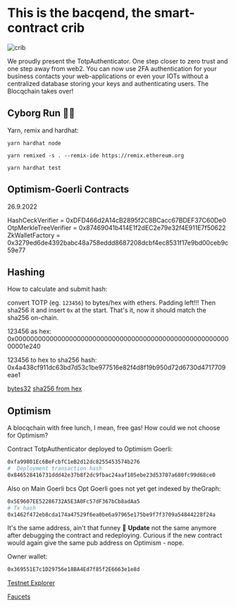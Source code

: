 # This is the bacqend, the smart-contract crib

![crib](https://user-images.githubusercontent.com/25290565/190274993-05c12f02-aa56-4041-af27-67ffda79bcf1.jpg)

We proudly present the TotpAuthenticator.
One step closer to zero trust and one step away from web2.
You can now use 2FA authentication for your business contacts your web-applications or even your IOTs without a centralized database storing your keys and authenticating users. The Blocqchain takes over!

## Cyborg Run 🏃‍♂️

Yarn, remix and hardhat:

```shell
yarn hardhat node

yarn remixed -s . --remix-ide https://remix.ethereum.org

yarn hardhat test
```

## Optimism-Goerli Contracts

26.9.2022

HashCeckVerifier = 0xDFD466d2A14cB2895f2C8BCacc67BDEF37C60De0
OtpMerkleTreeVerifier = 0x87469041b414E1f2dEC2e79e32f4E911E7f50622
ZkWalletFactory = 0x3279ed6de4392babc48a758eddd8687208dcbf4ec8531f17e9bd00ceb9c59e77


## Hashing

How to calculate and submit hash:

convert TOTP (eg. `123456`) to bytes/hex with ethers. Padding left!!!
Then sha256 it and insert `0x` at the start.
That's it, now it should match the sha256 on-chain.

123456 as hex: 0x000000000000000000000000000000000000000000000000000000000001e240

123456 to hex to sha256 hash: 0x4a438cf911dc63bd7d53c1be977516e82f4d8f19b950d72d6730d4717709eae1

[bytes32](https://web3-type-converter.onbrn.com/)
[sha256 from hex](https://www.liavaag.org/English/SHA-Generator/)

## Optimism

A blocqchain with free lunch, I mean, free gas! How could we not choose for Optimism?

Contract TotpAuthenticator deployed to Optimism Goerli:

```bash
0xfa99801Ec6BeFcbfC1eB2d12dc8255453574b276
#  Deployment transaction hash
0x846528416731ddd42e37b8f2dc9fbac24aaf105ebe23d53707a680fc99d68ce0
```

Also on Main Goerli bcs Opt Goerli goes not yet get indexed by theGraph:

```bash
0x5E9607EE52286732A5E3A0Fc57dF367bCb8adAa5
# Tx hash
0x1462f472eb8cda174a47529f6ea0be6a97965e175be9f7f3709a54844228f24a
```

It's the same address, ain't that funney 🤔
**Update** not the same anymore after debugging the contract and redeploying. Curious if the new contract would again give the same pub address on Optimism - nope.

Owner wallet:

```sh
0x369551E7c1D29756e18BA4Ed7f85f2E6663e1e8d
```

[Testnet Explorer](https://blockscout.com/optimism/goerli)

[Faucets](https://optimismfaucet.xyz/)
